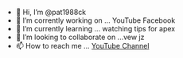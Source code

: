 - 👋 Hi, I’m @pat1988ck
- 👀 I’m corrently working on ... YouTube Facebook
- 🌱 I’m currently learning ... watching tips for apex
- 💞️ I’m looking to collaborate on ...vew jz
- 📫 How to reach me ... [YouTube Channel](http://am3gO.video)

<!---
pat1988ck/pat1988ck is a ✨ special ✨ repository because its `README.md` (this file) appears on your GitHub profile.
You can click the Preview link to take a look at your changes.
--->
